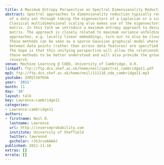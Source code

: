 ```yaml
---
title: A Maximum Entropy Perspective on Spectral Dimensionality Reduction
abstract: Spectral approaches to dimensionality reduction typically reduce the dimensionality
  of a data set through taking the eigenvectors of a Laplacian or a similarity matrix.
  Classical multidimensional scaling also makes use of the eigenvectors of a similarity
  matrix. In this talk we introduce a maximum entropy approach to designing this similarity
  matrix. The approach is closely related to maximum variance unfolding. Other spectral
  approaches, e.g. locally linear embeddings, turn out to also be closely related.
  These methods can be seen as a sparse Gaussian graphical model where correlations
  between data points (rather than across data features) are specified in the graph.
  The hope is that this unifying perspective will allow the relationships between
  these methods to be better understood and will also provide the groundwork for further
  research.
venue: Machine Learning @ CUED, University of Cambridge, U.K.
linkpdf: ftp://ftp.dcs.shef.ac.uk/home/neil/spectral_cambridge11.pdf
mp3: ftp://ftp.dcs.shef.ac.uk/home/neil/111116_ode_cambridge11.mp3
youtube: 2XM2tS6TKhA
year: '2011'
month: 11
day: '16'
layout: talk
key: Lawrence:cambridge11
categories:
- Lawrence:cambridge11
authors:
- firstname: Neil D.
  lastname: Lawrence
  url: http://inverseprobability.com
  institute: University of Sheffield
  twitter: lawrennd
  gscholar: r3SJcvoAAAAJ
published: 2011-11-16
extras: []
errata: []
---
```

